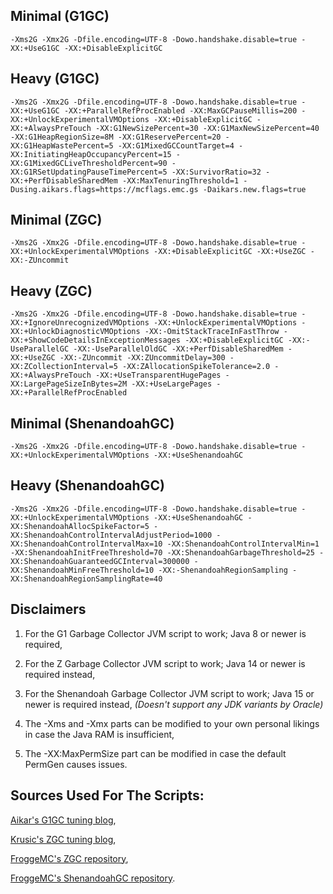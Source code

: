 ## Minimal (G1GC)

`-Xms2G -Xmx2G -Dfile.encoding=UTF-8 -Dowo.handshake.disable=true -XX:+UseG1GC -XX:+DisableExplicitGC`

## Heavy (G1GC)

`-Xms2G -Xmx2G -Dfile.encoding=UTF-8 -Dowo.handshake.disable=true -XX:+UseG1GC -XX:+ParallelRefProcEnabled -XX:MaxGCPauseMillis=200 -XX:+UnlockExperimentalVMOptions -XX:+DisableExplicitGC -XX:+AlwaysPreTouch -XX:G1NewSizePercent=30 -XX:G1MaxNewSizePercent=40 -XX:G1HeapRegionSize=8M -XX:G1ReservePercent=20 -XX:G1HeapWastePercent=5 -XX:G1MixedGCCountTarget=4 -XX:InitiatingHeapOccupancyPercent=15 -XX:G1MixedGCLiveThresholdPercent=90 -XX:G1RSetUpdatingPauseTimePercent=5 -XX:SurvivorRatio=32 -XX:+PerfDisableSharedMem -XX:MaxTenuringThreshold=1 -Dusing.aikars.flags=https://mcflags.emc.gs -Daikars.new.flags=true`

## Minimal (ZGC)

`-Xms2G -Xmx2G -Dfile.encoding=UTF-8 -Dowo.handshake.disable=true -XX:+UnlockExperimentalVMOptions -XX:+DisableExplicitGC -XX:+UseZGC -XX:-ZUncommit`

## Heavy (ZGC)

`-Xms2G -Xmx2G -Dfile.encoding=UTF-8 -Dowo.handshake.disable=true -XX:+IgnoreUnrecognizedVMOptions -XX:+UnlockExperimentalVMOptions -XX:+UnlockDiagnosticVMOptions -XX:-OmitStackTraceInFastThrow -XX:+ShowCodeDetailsInExceptionMessages -XX:+DisableExplicitGC -XX:-UseParallelGC -XX:-UseParallelOldGC -XX:+PerfDisableSharedMem -XX:+UseZGC -XX:-ZUncommit -XX:ZUncommitDelay=300 -XX:ZCollectionInterval=5 -XX:ZAllocationSpikeTolerance=2.0 -XX:+AlwaysPreTouch -XX:+UseTransparentHugePages -XX:LargePageSizeInBytes=2M -XX:+UseLargePages -XX:+ParallelRefProcEnabled`

## Minimal (ShenandoahGC)

`-Xms2G -Xmx2G -Dfile.encoding=UTF-8 -Dowo.handshake.disable=true -XX:+UnlockExperimentalVMOptions -XX:+UseShenandoahGC`

## Heavy (ShenandoahGC)

`-Xms2G -Xmx2G -Dfile.encoding=UTF-8 -Dowo.handshake.disable=true -XX:+UnlockExperimentalVMOptions -XX:+UseShenandoahGC -XX:ShenandoahAllocSpikeFactor=5 -XX:ShenandoahControlIntervalAdjustPeriod=1000 -XX:ShenandoahControlIntervalMax=10 -XX:ShenandoahControlIntervalMin=1 -XX:ShenandoahInitFreeThreshold=70 -XX:ShenandoahGarbageThreshold=25 -XX:ShenandoahGuaranteedGCInterval=300000 -XX:ShenandoahMinFreeThreshold=10 -XX:-ShenandoahRegionSampling -XX:ShenandoahRegionSamplingRate=40`

## Disclaimers

1. For the G1 Garbage Collector JVM script to work; Java 8 or newer is required,

2. For the Z Garbage Collector JVM script to work; Java 14 or newer is required instead,

3. For the Shenandoah Garbage Collector JVM script to work; Java 15 or newer is required instead, *(Doesn't support any JDK variants by Oracle)*

4. The -Xms and -Xmx parts can be modified to your own personal likings in case the Java RAM is insufficient,

5. The -XX:MaxPermSize part can be modified in case the default PermGen causes issues.


## Sources Used For The Scripts:

[Aikar's G1GC tuning blog](https://aikar.co/2018/07/02/tuning-the-jvm-g1gc-garbage-collector-flags-for-minecraft),

[Krusic's ZGC tuning blog](https://krusic22.com/2020/03/25/higher-performance-crafting-using-jdk11-and-zgc),

[FroggeMC's ZGC repository](https://github.com/cyberpwnn/MC-Java-Flags/blob/5795d0f6fb6486848157e543c0c5db0a595e0328/README.md),

[FroggeMC's ShenandoahGC repository](https://github.com/cyberpwnn/MC-Java-Flags/blob/5795d0f6fb6486848157e543c0c5db0a595e0328/README.md).
